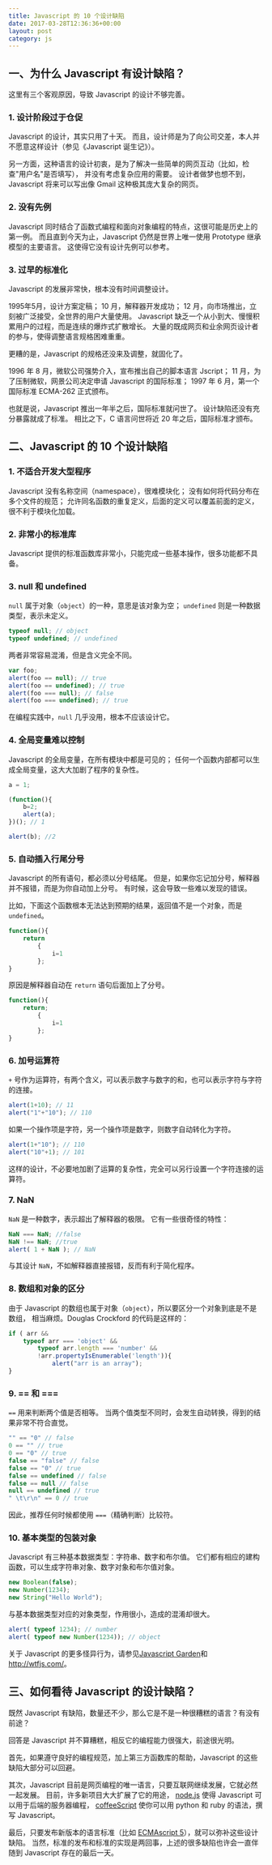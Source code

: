 ```yaml
---
title: Javascript 的 10 个设计缺陷
date: 2017-03-28T12:36:36+00:00
layout: post
category: js
---
```

## 一、为什么 Javascript 有设计缺陷？

这里有三个客观原因，导致 Javascript 的设计不够完善。

### 1. 设计阶段过于仓促

Javascript 的设计，其实只用了十天。
而且，设计师是为了向公司交差，本人并不愿意这样设计（参见《Javascript 诞生记》）。

另一方面，这种语言的设计初衷，是为了解决一些简单的网页互动（比如，检查"用户名"是否填写），
并没有考虑复杂应用的需要。
设计者做梦也想不到，Javascript 将来可以写出像 Gmail 这种极其庞大复杂的网页。

### 2. 没有先例

Javascript 同时结合了函数式编程和面向对象编程的特点，这很可能是历史上的第一例。
而且直到今天为止，Javascript 仍然是世界上唯一使用 Prototype 继承模型的主要语言。
这使得它没有设计先例可以参考。

### 3. 过早的标准化

Javascript 的发展非常快，根本没有时间调整设计。

1995年5月，设计方案定稿；
10 月，解释器开发成功；
12 月，向市场推出，立刻被广泛接受，全世界的用户大量使用。
Javascript 缺乏一个从小到大、慢慢积累用户的过程，而是连续的爆炸式扩散增长。
大量的既成网页和业余网页设计者的参与，使得调整语言规格困难重重。

更糟的是，Javascript 的规格还没来及调整，就固化了。

1996 年 8 月，微软公司强势介入，宣布推出自己的脚本语言 Jscript；
11 月，为了压制微软，网景公司决定申请 Javascript 的国际标准；
1997 年 6 月，第一个国际标准 ECMA-262 正式颁布。

也就是说，Javascript 推出一年半之后，国际标准就问世了。
设计缺陷还没有充分暴露就成了标准。
相比之下，C 语言问世将近 20 年之后，国际标准才颁布。

## 二、Javascript 的 10 个设计缺陷

### 1. 不适合开发大型程序

Javascript 没有名称空间（namespace），很难模块化；
没有如何将代码分布在多个文件的规范；
允许同名函数的重复定义，后面的定义可以覆盖前面的定义，很不利于模块化加载。

### 2. 非常小的标准库

Javascript 提供的标准函数库非常小，只能完成一些基本操作，很多功能都不具备。

### 3. null 和 undefined

`null` 属于对象（`object`）的一种，意思是该对象为空；
`undefined` 则是一种数据类型，表示未定义。

```javascript
typeof null; // object
typeof undefined; // undefined
```

两者非常容易混淆，但是含义完全不同。

```javascript
var foo;
alert(foo == null); // true
alert(foo == undefined); // true
alert(foo === null); // false
alert(foo === undefined); // true
```

在编程实践中，`null` 几乎没用，根本不应该设计它。

### 4. 全局变量难以控制

Javascript 的全局变量，在所有模块中都是可见的；
任何一个函数内部都可以生成全局变量，这大大加剧了程序的复杂性。

```javascript
a = 1;

(function(){
	b=2;
	alert(a);
})(); // 1

alert(b); //2
```

### 5. 自动插入行尾分号

Javascript 的所有语句，都必须以分号结尾。
但是，如果你忘记加分号，解释器并不报错，而是为你自动加上分号。
有时候，这会导致一些难以发现的错误。

比如，下面这个函数根本无法达到预期的结果，返回值不是一个对象，而是 `undefined`。

```javascript
function(){
	return
		{
			i=1
		};
}
```

原因是解释器自动在 `return` 语句后面加上了分号。

```javascript
function(){
	return;
		{
			i=1
		};
}
```

### 6. 加号运算符

`+` 号作为运算符，有两个含义，可以表示数字与数字的和，也可以表示字符与字符的连接。

```javascript
alert(1+10); // 11
alert("1"+"10"); // 110
```

如果一个操作项是字符，另一个操作项是数字，则数字自动转化为字符。

```javascript
alert(1+"10"); // 110
alert("10"+1); // 101
```

这样的设计，不必要地加剧了运算的复杂性，完全可以另行设置一个字符连接的运算符。

### 7. NaN

`NaN` 是一种数字，表示超出了解释器的极限。
它有一些很奇怪的特性：

```javascript
NaN === NaN; //false
NaN !== NaN; //true
alert( 1 + NaN ); // NaN
```

与其设计 `NaN`，不如解释器直接报错，反而有利于简化程序。

### 8. 数组和对象的区分

由于 Javascript 的数组也属于对象（`object`），所以要区分一个对象到底是不是数组，
相当麻烦。Douglas Crockford 的代码是这样的：

```javascript
if ( arr && 
	typeof arr === 'object' &&
		typeof arr.length === 'number' &&
		!arr.propertyIsEnumerable('length')){
			alert("arr is an array");
}
```

### 9. == 和 ===

`==` 用来判断两个值是否相等。
当两个值类型不同时，会发生自动转换，得到的结果非常不符合直觉。

```javascript
"" == "0" // false
0 == "" // true
0 == "0" // true
false == "false" // false
false == "0" // true
false == undefined // false
false == null // false
null == undefined // true
" \t\r\n" == 0 // true
```

因此，推荐任何时候都使用 `===`（精确判断）比较符。

### 10. 基本类型的包装对象

Javascript 有三种基本数据类型：字符串、数字和布尔值。
它们都有相应的建构函数，可以生成字符串对象、数字对象和布尔值对象。

```javascript
new Boolean(false);
new Number(1234);
new String("Hello World");
```

与基本数据类型对应的对象类型，作用很小，造成的混淆却很大。

```javascript
alert( typeof 1234); // number
alert( typeof new Number(1234)); // object
```

关于 Javascript 的更多怪异行为，请参见[Javascript Garden](http://bonsaiden.github.com/JavaScript-Garden/zh/)和 <http://wtfjs.com/>。

## 三、如何看待 Javascript 的设计缺陷？

既然 Javascript 有缺陷，数量还不少，那么它是不是一种很糟糕的语言？有没有前途？

回答是 Javascript 并不算糟糕，相反它的编程能力很强大，前途很光明。

首先，如果遵守良好的编程规范，加上第三方函数库的帮助，Javascript 的这些缺陷大部分可以回避。

其次，Javascript 目前是网页编程的唯一语言，只要互联网继续发展，它就必然一起发展。
目前，许多新项目大大扩展了它的用途，
[node.js](http://nodejs.org/) 使得 Javascript 可以用于后端的服务器编程，
[coffeeScript](http://jashkenas.github.com/coffee-script/) 使你可以用 python 和 ruby 的语法，撰写 Javascript。

最后，只要发布新版本的语言标准（比如 [ECMAscript 5](http://www.ecma-international.org/publications/standards/Ecma-262.htm)），就可以弥补这些设计缺陷。
当然，标准的发布和标准的实现是两回事，上述的很多缺陷也许会一直伴随到 Javascript 存在的最后一天。
